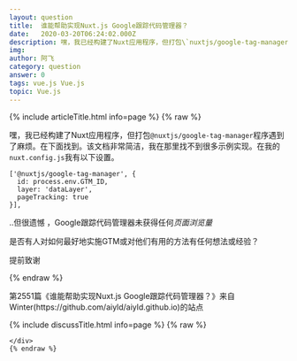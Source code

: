 ```yaml
---
layout: question
title:  谁能帮助实现Nuxt.js Google跟踪代码管理器？
date:   2020-03-20T06:24:02.000Z
description: 嘿，我已经构建了Nuxt应用程序，但打包\`nuxtjs/google-tag-manager程序遇到了麻烦。在下面找到。该文档非常简洁，我在那里找不到很多...
img: 
author: 阿飞
category: question
answer: 0
tags: vue.js Vue.js
topic: Vue.js
---
```

<div class="article-root">
  <div class="article">
    {% include articleTitle.html info=page %}
    {% raw %}
    <div class="article-content"><p><font style="vertical-align: inherit;"><font style="vertical-align: inherit;">嘿，我已经构建了Nuxt应用程序，但打包</font></font><code>@nuxtjs/google-tag-manager</code><font style="vertical-align: inherit;"><font style="vertical-align: inherit;">程序</font><font style="vertical-align: inherit;">遇到了麻烦</font><font style="vertical-align: inherit;">。</font><font style="vertical-align: inherit;">在下面找到。</font><font style="vertical-align: inherit;">该文档非常简洁，我在那里找不到很多示例实现。</font><font style="vertical-align: inherit;">在我的</font></font><code>nuxt.config.js</code><font style="vertical-align: inherit;"><font style="vertical-align: inherit;">我有以下设置。</font></font></p>

<pre><code>['@nuxtjs/google-tag-manager', {<font></font>
  id: process.env.GTM_ID,<font></font>
  layer: 'dataLayer',<font></font>
  pageTracking: true<font></font>
}],<font></font>
</code></pre>

<p><font style="vertical-align: inherit;"><font style="vertical-align: inherit;">..但很遗憾</font><font style="vertical-align: inherit;">  ，Google跟踪代码管理器</font><font style="vertical-align: inherit;">未获得任何</font></font><em><font style="vertical-align: inherit;"><font style="vertical-align: inherit;">页面浏览量</font></font></em><font style="vertical-align: inherit;"></font></p>

<p><font style="vertical-align: inherit;"><font style="vertical-align: inherit;">是否有人对如何最好地实施GTM或对他们有用的方法有任何想法或经验？</font></font></p>

<p><font style="vertical-align: inherit;"><font style="vertical-align: inherit;">提前致谢</font></font></p></div>
    {% endraw %}
  </div>
  <p class="winter_mark">第2551篇《谁能帮助实现Nuxt.js Google跟踪代码管理器？》来自Winter(https://github.com/aiyld/aiyld.github.io)的站点</p>
  <div class="discuss-wrapper">
    {% include discussTitle.html info=page %}
    {% raw %}
    <div class="discuss-list">
    
    </div>
    {% endraw %}
  </div>
<div>
